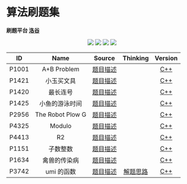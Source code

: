 # 算法刷题集

**刷题平台 [洛谷](https://www.luogu.com.cn)**

<p align="center">
<img src="https://img.shields.io/badge/language-C++-green?style=for-the-badge">
<img src="https://img.shields.io/badge/language-golang-6BACF9?style=for-the-badge">
<img src="https://img.shields.io/badge/language-java-yellow?style=for-the-badge">
<img src="https://img.shields.io/badge/language-python-blue?style=for-the-badge">
</p>

|  ID   |       Name       |         Source         |           Thinking            |          Version          |
| :---: | :--------------: | :--------------------: | :---------------------------: | :-----------------------: |
| P1001 |   A+B Problem    | [题目描述](P1001-cpp/) |                               | [C++](P1001-cpp/main.cpp) |
| P1421 |    小玉买文具    | [题目描述](P1421-cpp/) |                               | [C++](P1421-cpp/main.cpp) |
| P1420 |     最长连号     | [题目描述](P1420-cpp/) |                               | [C++](P1420-cpp/main.cpp) |
| P1425 |  小鱼的游泳时间  | [题目描述](P1425-cpp/) |                               | [C++](P1425-cpp/main.cpp) |
| P2956 | The Robot Plow G | [题目描述](P2956-cpp/) |                               | [C++](P2956-cpp/main.cpp) |
| P4325 |      Modulo      | [题目描述](P4325-cpp/) |                               | [C++](P4325-cpp/main.cpp) |
| P4413 |        R2        | [题目描述](P4413-cpp/) |                               | [C++](P4413-cpp/main.cpp) |
| P1151 |     子数整数     | [题目描述](P1151-cpp/) |                               | [C++](P1151-cpp/main.cpp) |
| P1634 |   禽兽的传染病   | [题目描述](P1634-cpp/) |                               | [C++](P1634-cpp/main.cpp) |
| P3742 |    umi 的函数    | [题目描述](P3742-cpp/) | [解题思路](P3742-cpp/IDEA.md) | [C++](P3742-cpp/main.cpp) |
